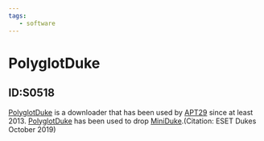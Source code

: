 ```yaml
---
tags:
   - software
---
```

# PolyglotDuke
## ID:S0518
[PolyglotDuke](/mitre/software/S0518) is a downloader that has been used by [APT29](/mitre/groups/G0016) since at least 2013. [PolyglotDuke](/mitre/software/S0518) has been used to drop [MiniDuke](/mitre/software/S0051).(Citation: ESET Dukes October 2019)
